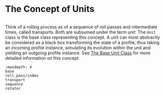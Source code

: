 # The Concept of Units

```{py:currentmodule} pyroll.core
```

Think of a rolling process as of a sequence of roll passes and intermediate times, called transports. 
Both are subsumed under the term *unit*. 
The `Unit` class is the base class representing this concept.
A unit can most abstractly be considered as a black box transforming the state of a profile, thus taking an incoming profile instance, simulating its evolution within the unit and yielding an outgoing profile instance.
See [The Base Unit Class](base.md) for more detailed information on this concept.


```{toctree}
:maxdepth: 4
base
roll_pass/index
transport
sequence
rotator
```
